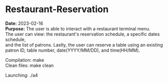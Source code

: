 # Restaurant-Reservation

   **Date:**   2023-02-16  
**Purpose:**   The user is able to interact with a restaurant terminal menu.  
               The user can view: the restaurant's reservation schedule, a specific dates schedule,  
               and the list of patrons. Lastly, the user can reserve a table using an existing  
               patron ID, table number, date(YYYY/MM/DD), and time(HH/MM).  
             
Compilation:   make  
Clean files:   make clean  

Launching:     ./a4
